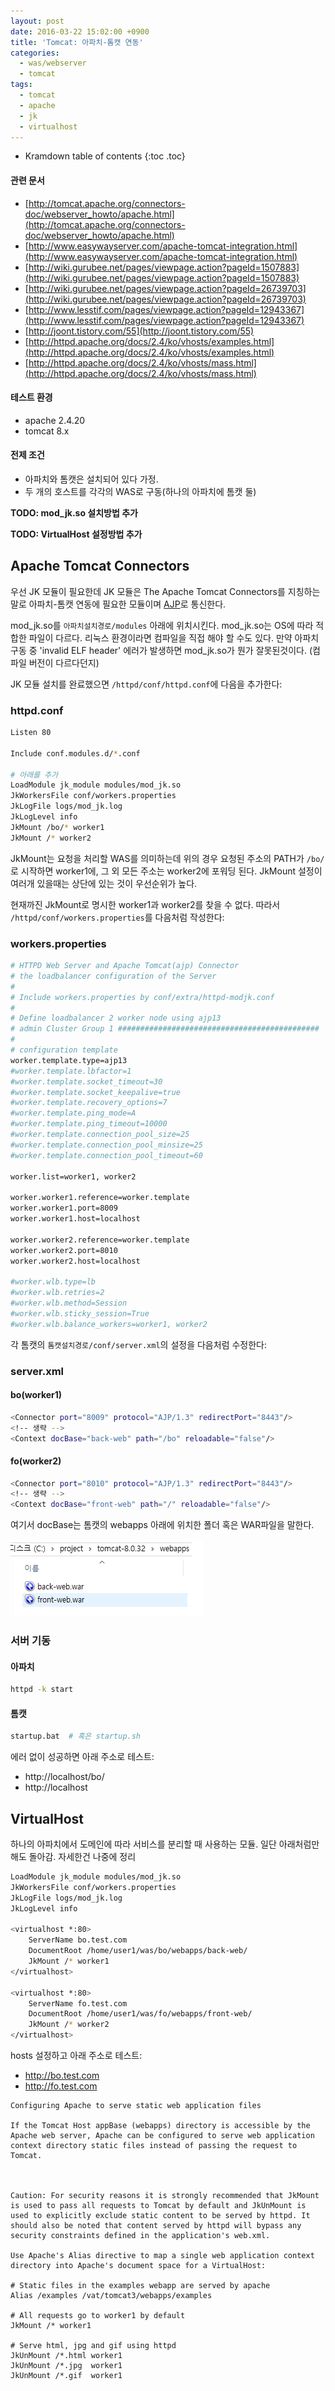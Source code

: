 ```yaml
---
layout: post
date: 2016-03-22 15:02:00 +0900
title: 'Tomcat: 아파치-톰캣 연동'
categories:
  - was/webserver
  - tomcat
tags:
  - tomcat
  - apache
  - jk
  - virtualhost
---
```


* Kramdown table of contents
{:toc .toc}

#### 관련 문서

- [http://tomcat.apache.org/connectors-doc/webserver_howto/apache.html](http://tomcat.apache.org/connectors-doc/webserver_howto/apache.html)
- [http://www.easywayserver.com/apache-tomcat-integration.html](http://www.easywayserver.com/apache-tomcat-integration.html)
- [http://wiki.gurubee.net/pages/viewpage.action?pageId=1507883](http://wiki.gurubee.net/pages/viewpage.action?pageId=1507883)
- [http://wiki.gurubee.net/pages/viewpage.action?pageId=26739703](http://wiki.gurubee.net/pages/viewpage.action?pageId=26739703)
- [http://www.lesstif.com/pages/viewpage.action?pageId=12943367](http://www.lesstif.com/pages/viewpage.action?pageId=12943367)
- [http://joont.tistory.com/55](http://joont.tistory.com/55)
- [http://httpd.apache.org/docs/2.4/ko/vhosts/examples.html](http://httpd.apache.org/docs/2.4/ko/vhosts/examples.html)
- [http://httpd.apache.org/docs/2.4/ko/vhosts/mass.html](http://httpd.apache.org/docs/2.4/ko/vhosts/mass.html)

#### 테스트 환경

- apache 2.4.20
- tomcat 8.x

#### 전제 조건

- 아파치와 톰캣은 설치되어 있다 가정.
- 두 개의 호스트를 각각의 WAS로 구동(하나의 아파치에 톰캣 둘)

**TODO: mod_jk.so 설치방법 추가**

**TODO: VirtualHost 설정방법 추가**

## Apache Tomcat Connectors

우선 JK 모듈이 필요한데 JK 모듈은 The Apache Tomcat Connectors를 지칭하는 말로 아파치-톰캣 연동에 필요한 모듈이며 [AJP](https://en.wikipedia.org/wiki/Apache_JServ_Protocol)로 통신한다.

mod_jk.so를 `아파치설치경로/modules` 아래에 위치시킨다. mod_jk.so는 OS에 따라 적합한 파일이 다르다. 리눅스 환경이라면 컴파일을 직접 해야 할 수도 있다. 만약 아파치 구동 중 'invalid ELF header' 에러가 발생하면 mod_jk.so가 뭔가 잘못된것이다. (컴파일 버전이 다르다던지)

JK 모듈 설치를 완료했으면 `/httpd/conf/httpd.conf`에 다음을 추가한다:

### httpd.conf

```bash
Listen 80

Include conf.modules.d/*.conf

# 아래를 추가
LoadModule jk_module modules/mod_jk.so
JkWorkersFile conf/workers.properties
JkLogFile logs/mod_jk.log
JkLogLevel info
JkMount /bo/* worker1
JkMount /* worker2
```

JkMount는 요청을 처리할 WAS를 의미하는데 위의 경우 요청된 주소의 PATH가 `/bo/`로 시작하면 worker1에, 그 외 모든 주소는 worker2에 포워딩 된다. JkMount 설정이 여러개 있을때는 상단에 있는 것이 우선순위가 높다.

현재까진 JkMount로 명시한 worker1과 worker2를 찾을 수 없다. 따라서 `/httpd/conf/workers.properties`를 다음처럼 작성한다:

### workers.properties

```bash
# HTTPD Web Server and Apache Tomcat(ajp) Connector
# the loadbalancer configuration of the Server
#
# Include workers.properties by conf/extra/httpd-modjk.conf
#
# Define loadbalancer 2 worker node using ajp13
# admin Cluster Group 1 #############################################
#
# configuration template
worker.template.type=ajp13
#worker.template.lbfactor=1
#worker.template.socket_timeout=30
#worker.template.socket_keepalive=true
#worker.template.recovery_options=7
#worker.template.ping_mode=A
#worker.template.ping_timeout=10000
#worker.template.connection_pool_size=25
#worker.template.connection_pool_minsize=25
#worker.template.connection_pool_timeout=60

worker.list=worker1, worker2

worker.worker1.reference=worker.template
worker.worker1.port=8009
worker.worker1.host=localhost

worker.worker2.reference=worker.template
worker.worker2.port=8010
worker.worker2.host=localhost

#worker.wlb.type=lb
#worker.wlb.retries=2
#worker.wlb.method=Session
#worker.wlb.sticky_session=True
#worker.wlb.balance_workers=worker1, worker2
```

각 톰캣의 `톰캣설치경로/conf/server.xml`의 설정을 다음처럼 수정한다:

### server.xml

#### bo(worker1)

```bash
<Connector port="8009" protocol="AJP/1.3" redirectPort="8443"/>
<!-- 생략 -->
<Context docBase="back-web" path="/bo" reloadable="false"/>
```

#### fo(worker2)

```bash
<Connector port="8010" protocol="AJP/1.3" redirectPort="8443"/>
<!-- 생략 -->
<Context docBase="front-web" path="/" reloadable="false"/>
```

여기서 docBase는 톰캣의 webapps 아래에 위치한 폴더 혹은 WAR파일을 말한다.

![](/images/apache-tomcat-connect-1.png)

### 서버 기동

#### 아파치

```bash
httpd -k start
```

#### 톰캣

```bash
startup.bat  # 혹은 startup.sh
```

에러 없이 성공하면 아래 주소로 테스트:

- http://localhost/bo/
- http://localhost

## VirtualHost

하나의 아파치에서 도메인에 따라 서비스를 분리할 때 사용하는 모듈. 일단 아래처럼만 해도 돌아감. 자세한건 나중에 정리

```bash
LoadModule jk_module modules/mod_jk.so
JkWorkersFile conf/workers.properties
JkLogFile logs/mod_jk.log
JkLogLevel info

<virtualhost *:80>
    ServerName bo.test.com
    DocumentRoot /home/user1/was/bo/webapps/back-web/
    JkMount /* worker1
</virtualhost>

<virtualhost *:80>
    ServerName fo.test.com
    DocumentRoot /home/user1/was/fo/webapps/front-web/
    JkMount /* worker2
</virtualhost>
```

hosts 설정하고 아래 주소로 테스트:

- http://bo.test.com
- http://fo.test.com

```
Configuring Apache to serve static web application files

If the Tomcat Host appBase (webapps) directory is accessible by the Apache web server, Apache can be configured to serve web application context directory static files instead of passing the request to Tomcat.



Caution: For security reasons it is strongly recommended that JkMount is used to pass all requests to Tomcat by default and JkUnMount is used to explicitly exclude static content to be served by httpd. It should also be noted that content served by httpd will bypass any security constraints defined in the application's web.xml.

Use Apache's Alias directive to map a single web application context directory into Apache's document space for a VirtualHost:

# Static files in the examples webapp are served by apache
Alias /examples /vat/tomcat3/webapps/examples

# All requests go to worker1 by default
JkMount /* worker1

# Serve html, jpg and gif using httpd
JkUnMount /*.html worker1
JkUnMount /*.jpg  worker1
JkUnMount /*.gif  worker1
```

